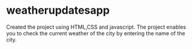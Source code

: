 # weatherupdatesapp
Created the project using HTML,CSS and javascript. The project enables you to check the current weather of the city by entering the name of the city.
